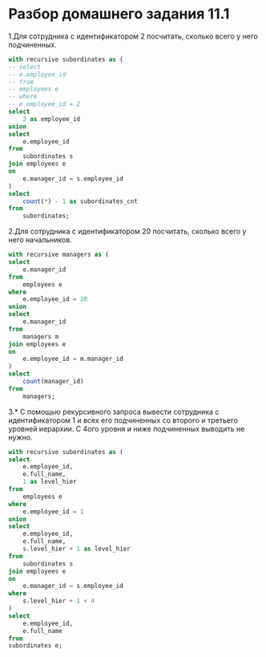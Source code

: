 # Разбор домашнего задания 11.1
1.Для сотрудника с идентификатором 2 посчитать, сколько всего у него подчиненных.
```sql
with recursive subordinates as (
-- select 
-- e.employee_id 
-- from 
-- employees e 
-- where 
-- e.employee_id = 2
select
	2 as employee_id
union
select
	e.employee_id
from
	subordinates s
join employees e 
on
	e.manager_id = s.employee_id
)
select
	count(*) - 1 as subordinates_cnt
from
	subordinates;
```
2.Для сотрудника с идентификатором 20 посчитать, сколько всего у него начальников.
```sql
with recursive managers as (
select
	e.manager_id
from
	employees e
where
	e.employee_id = 20
union
select
	e.manager_id
from
	managers m
join employees e 
on
	e.employee_id = m.manager_id
)
select
	count(manager_id)
from
	managers;
```
3.* С помощью рекурсивного запроса вывести сотрудника с идентификатором 1 и всех его подчиненных со второго и третьего уровней иерархии.
 С 4ого уровня и ниже подчиненных выводить не нужно.
```sql
with recursive subordinates as (
select
	e.employee_id,
	e.full_name,
	1 as level_hier
from
	employees e
where
	e.employee_id = 1
union
select
	e.employee_id,
	e.full_name,
	s.level_hier + 1 as level_hier
from
	subordinates s
join employees e 
on
	e.manager_id = s.employee_id
where
	s.level_hier + 1 < 4
)
select
	e.employee_id,
	e.full_name
from
subordinates e;
```


